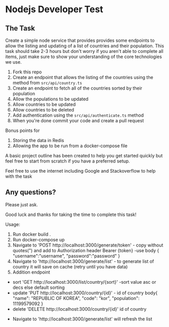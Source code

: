 # Nodejs Developer Test

## The Task

Create a simple node service that provides provides some endpoints to allow the listing and updating of a
list of countries and their population. This task should take 2-3 hours but don't worry if you aren't able to 
complete all items, just make sure to show your understanding of the core technologies we use.

1. Fork this repo
2. Create an endpoint that allows the listing of the countries using the method from `src/api/country.ts`
3. Create an endpoint to fetch all of the countries sorted by their population
4. Allow the populations to be updated
5. Allow countries to be updated
6. Allow countries to be deleted 
7. Add authentication using the `src/api/authenticate.ts` method
8. When you're done commit your code and create a pull request

Bonus points for

1. Storing the data in Redis
2. Allowing the app to be run from a docker-compose file

A basic project outline has been created to help you get started quickly but feel free to start from scratch if you have a preferred setup.

Feel free to use the internet including Google and Stackoverflow to help with the task

## Any questions?

Please just ask.

Good luck and thanks for taking the time to complete this task!


Usage:

1. Run docker build .
2. Run docker-compose up
3. Navigate to 'POST http://localhost:3000/generate/token' - copy without quotes(") and add to Authorization header Bearer {token}
    -use 
    body {
        "username":"username",
        "password":"password"
    }
4. Navigate to 'http://localhost:3000/generate/list' - to generate list of country it will save on cache (retry until you have data)
5. Addition endpoint 
  - sort 'GET http://localhost:3000/list/country/{sort}' -sort value  asc or decs else default sorting
  - update 'PUT  http://localhost:3000/country/{id}'  - id of country 
       body{
        "name": "REPUBLIC OF KOREA",
        "code": "kor",
        "population": 11199579092
       }
  - delete 'DELETE  http://localhost:3000/country/{id}' id of country
  * Navigate to 'http://localhost:3000/generate/list' will refresh the list